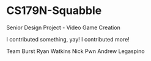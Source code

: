 CS179N-Squabble
===============

Senior Design Project - Video Game Creation

I contributed something, yay!
I contributed more!

Team Burst
  Ryan Watkins
  Nick Pwn
  Andrew Legaspino
